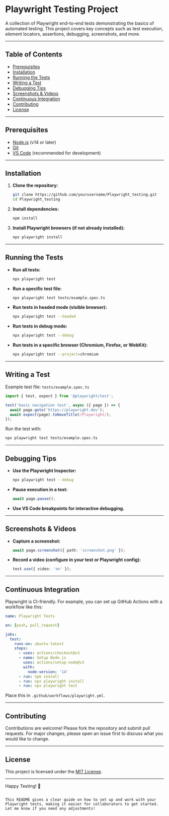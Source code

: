 # Playwright Testing Project

A collection of Playwright end-to-end tests demonstrating the basics of automated testing. This project covers key concepts such as test execution, element locators, assertions, debugging, screenshots, and more.

---

## Table of Contents

- [Prerequisites](#prerequisites)
- [Installation](#installation)
- [Running the Tests](#running-the-tests)
- [Writing a Test](#writing-a-test)
- [Debugging Tips](#debugging-tips)
- [Screenshots & Videos](#screenshots--videos)
- [Continuous Integration](#continuous-integration)
- [Contributing](#contributing)
- [License](#license)

---

## Prerequisites

- [Node.js](https://nodejs.org/) (v14 or later)
- [Git](https://git-scm.com/)
- [VS Code](https://code.visualstudio.com/) (recommended for development)

---

## Installation

1. **Clone the repository:**

   ```sh
   git clone https://github.com/yourusername/Playwright_testing.git
   cd Playwright_testing
   ```

2. **Install dependencies:**

   ```sh
   npm install
   ```

3. **Install Playwright browsers (if not already installed):**

   ```sh
   npx playwright install
   ```

---

## Running the Tests

- **Run all tests:**

  ```sh
  npx playwright test
  ```

- **Run a specific test file:**

  ```sh
  npx playwright test tests/example.spec.ts
  ```

- **Run tests in headed mode (visible browser):**

  ```sh
  npx playwright test --headed
  ```

- **Run tests in debug mode:**

  ```sh
  npx playwright test --debug
  ```

- **Run tests in a specific browser (Chromium, Firefox, or WebKit):**

  ```sh
  npx playwright test --project=chromium
  ```

---

## Writing a Test

Example test file: `tests/example.spec.ts`

```ts
import { test, expect } from '@playwright/test';

test('basic navigation test', async ({ page }) => {
  await page.goto('https://playwright.dev');
  await expect(page).toHaveTitle(/Playwright/);
});
```

Run the test with:

```sh
npx playwright test tests/example.spec.ts
```

---

## Debugging Tips

- **Use the Playwright Inspector:**

  ```sh
  npx playwright test --debug
  ```

- **Pause execution in a test:**

  ```ts
  await page.pause();
  ```

- **Use VS Code breakpoints for interactive debugging.**

---

## Screenshots & Videos

- **Capture a screenshot:**

  ```ts
  await page.screenshot({ path: 'screenshot.png' });
  ```

- **Record a video (configure in your test or Playwright config):**

  ```ts
  test.use({ video: 'on' });
  ```

---

## Continuous Integration

Playwright is CI-friendly. For example, you can set up GitHub Actions with a workflow like this:

```yaml
name: Playwright Tests

on: [push, pull_request]

jobs:
  test:
    runs-on: ubuntu-latest
    steps:
      - uses: actions/checkout@v3
      - name: Setup Node.js
        uses: actions/setup-node@v3
        with:
          node-version: '14'
      - run: npm install
      - run: npx playwright install
      - run: npx playwright test
```

Place this in `.github/workflows/playwright.yml`.

---

## Contributing

Contributions are welcome! Please fork the repository and submit pull requests. For major changes, please open an issue first to discuss what you would like to change.

---

## License

This project is licensed under the [MIT License](LICENSE).

---

Happy Testing! 🚀
```

This README gives a clear guide on how to set up and work with your Playwright tests, making it easier for collaborators to get started. Let me know if you need any adjustments!
